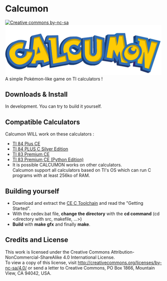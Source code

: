 # Calcumon
[![Creative commons by-nc-sa](https://licensebuttons.net/l/by-nc-sa/4.0/88x31.png)](http://creativecommons.org/licenses/by-nc-sa/4.0/)  
![CALCUMON logo](https://raw.githubusercontent.com/SiniKraft/Calcumon/main/logo.png)
A simple Pokémon-like game on TI calculators !
## Downloads & Install  
In development. You can try to build it yourself.
## Compatible Calculators
Calcumon WILL work on these calculators :  
- [TI 84 Plus CE](https://en.wikipedia.org/wiki/TI-84_Plus_series#TI-84_Plus_CE_and_TI-84_Plus_CE-T)  
- [TI 84 PLUS C Silver Edition](https://en.wikipedia.org/wiki/TI-84_Plus_series#TI-84_Plus_C_Silver_Edition)  
- [TI 83 Premium CE](https://en.wikipedia.org/wiki/TI-83_Premium_CE)  
- [TI 83 Premium CE (Python Edition)](https://en.wikipedia.org/wiki/TI-83_Premium_CE#Programming)  
- It is possible CALCUMON works on other calculators.  
Calcumon support all calculators based on TI's OS which can run C programs with at least 256ko of RAM.  
## Building yourself
- Download and extract the [CE C Toolchain](https://github.com/CE-Programming/toolchain/releases) and read the "Getting Started".
- With the cedev.bat file, **change the directory** with the **cd command** (cd \<directory with src, makefile, ...>)
- **Build** with **make gfx** and finally **make**.
## Credits and License  
This work is licensed under the Creative Commons Attribution-NonCommercial-ShareAlike 4.0 International License.  
To view a copy of this license, visit http://creativecommons.org/licenses/by-nc-sa/4.0/ or send a letter to Creative Commons, PO Box 1866, Mountain View, CA 94042, USA.